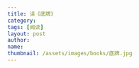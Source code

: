 ```yaml
---
title: 读《底牌》 
category:  
tags: [阅读]  
layout: post  
author:  
name: 
thumbnail: /assets/images/books/底牌.jpg
---
```


